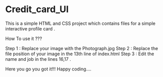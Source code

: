 # Credit_card_UI
This is a simple HTML and CSS project which contains files for a simple interactive profile card .

How To use it ???

Step 1 : Replace your image with the Photograph.jpg 
Step 2 : Replace the file position of your image in the 13th line of index.html 
Step 3 : Edit the name and job in the lines 16,17 .

Here you go you got it!!! Happy coding....
